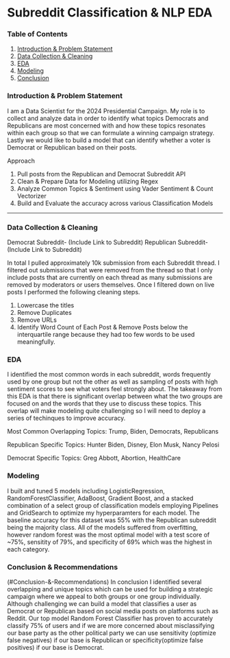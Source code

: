 # Subreddit Classification & NLP EDA

### Table of Contents
1) [Introduction & Problem Statement](#Introduction-&-Problem-Statement)
2) [Data Collection & Cleaning](#Data-Collection-&-Cleaning)
3) [EDA](#EDA)
4) [Modeling](#Modeling)
5) [Conclusion](#Conclusion-&-Recommendations)
### Introduction & Problem Statement 
I am a Data Scientist for the 2024 Presidential Campaign. My role is to collect and analyze data in order to identify what topics Democrats and Republicans are most concerned with and how these topics resonates within each group so that we can formulate a winning campaign strategy. Lastly we would like to build a model that can identify whether a voter is Democrat or Republican based on their posts.

Approach
1. Pull posts from the Republican and Democrat Subreddit API 
2. Clean & Prepare Data for Modeling utilizing Regex
3. Analyze Common Topics & Sentiment using Vader Sentiment & Count Vectorizer 
4. Build and Evaluate the accuracy across various Classification Models
---

### Data Collection & Cleaning
Democrat Subreddit- (Include Link to Subreddit)
Republican Subreddit- (Include Link to Subreddit)

In total I pulled approximately 10k submission from each Subreddit thread. I filtered out submissions that were removed from the thread so that I only include posts that are currently on each thread as many submissions are removed by moderators or users themselves. Once I filtered down on live posts I performed the following cleaning steps.

1. Lowercase the titles
2. Remove Duplicates
3. Remove URLs
4. Identify Word Count of Each Post & Remove Posts below the interquartile range because they had too few words to be used meaningfully.

### EDA
I identified the most common words in each subreddit, words frequently used by one group but not the other as well as sampling of posts with high sentiment scores to see what voters feel strongly about. The takeaway from this EDA is that there is significant overlap between what the two groups are focused on and the words that they use to discuss these topics. This overlap will make modeling quite challenging so I will need to deploy a series of techinques to improve accuracy.

Most Common Overlapping Topics:
Trump, Biden, Democrats, Republicans

Republican Specific Topics:
Hunter Biden, Disney, Elon Musk, Nancy Pelosi

Democrat Specific Topics:
Greg Abbott, Abortion, HealthCare

### Modeling
I built and tuned 5 models including LogisticRegression, RandomForestClassifier, AdaBoost, Gradient Boost, and a stacked combination of a select group of classification models employing Pipelines and GridSearch to optimize my hyperparamters for each model. The baseline accuracy for this dataset was 55% with the Republican subreddit being the majority class. All of the models suffered from overfitting, however random forest was the most optimal model with a test score of ~75%, sensitity of 79%, and specificity of 69% which was the highest in each category.


### Conclusion & Recommendations
(#Conclusion-&-Recommendations)
In conclusion I identified several overlapping and unique topics which can be used for building a strategic campaign where we appeal to both groups or one group individually. Although challenging we can build a model that classifies a user as Democrat or Republican based on social media posts on platforms such as Reddit. Our top model Random Forest Classifier has proven to accurately classify 75% of users and if we are more concerned about misclassifying our base party as the other political party we can use sensitivity (optimize false negatives) if our base is Republican or specificity(optimize false positives) if our base is Democrat.
